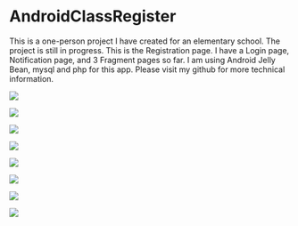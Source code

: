# AndroidClassRegister

This is a one-person project I have created for an elementary school. The project is still in progress. This is the Registration page. I have a Login page, Notification page, and 3 Fragment pages so far. I am using Android Jelly Bean, mysql and php for this app. Please visit my github for more technical information.

![](./pic1.png)

![](./pic2.png)

![](./pic3.png)

![](./pic4.png)

![](./pic5.png)

![](./pic6.png)

![](./pic7.png)

![](./pic8.png)

